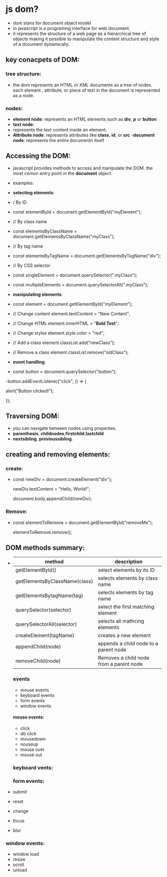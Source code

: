 # js dom?
- dom stans for document object model
- in javascript is a programing interface for web document.
- it represents the structure of a web page as a hierarchical tree of objects making it possible to manipulate the content structure and style of a dcoument dynamically.
## key conacpets of DOM:
### tree structure: 
- the dom represents an HTML or XML documents as a tree of nodes. each element , attribute, or piece of text in the document is represented as a node.
### nodes:
- **element node**: represents an HTML elements such as **div**, **p** or **button**
- **text node**:
- represents the text content inside an element.
- **Attribute node**: represents attributes like **class**, **id**, or **src**
-**document node**: represents the entire documentn itself
## Accessing the DOM:
- javascript provides methods to access and manipulate the DOM. the most comon entry point in the **document** object.
- examples:
- **selecting elements**:
- / By ID
- const elementById = document.getElementById("myElement");

- // By class name
- const elementsByClassName = document.getElementsByClassName("myClass");

- // By tag name
- const elementsByTagName = document.getElementsByTagName("div");

- // By CSS selector
- const singleElement = document.querySelector(".myClass");
- const multipleElements = document.querySelectorAll(".myClass");

- **manipulating elements**:
- const element = document.getElementById("myElement");

- // Change content
element.textContent = "New Content";

- // Change HTML
element.innerHTML = "<b>Bold Text</b>";

- // Change styles
element.style.color = "red";

- // Add a class
element.classList.add("newClass");

- // Remove a class
element.classList.remove("oldClass");

- **event handling**:
- const button = document.querySelector("button");

-button.addEventListener("click", () => {

  alert("Button clicked!");

});

## Traversing DOM:
- you can navigate between nodes using properties.
- **parenthesis**, **childnodes**,**firstchild**,**lastchild**
- **nextsibling**, **previoussibling**.
## creating and removing elements:
### create:
- const newDiv = document.createElement("div");

  newDiv.textContent = "Hello, World!";

  document.body.appendChild(newDiv);
### Remove:
- const elementToRemove = document.getElementById("removeMe");
 
  elementToRemove.remove();

## DOM methods summary:
- |method                    | description             |
  |--------------------------|-------------------------|
  |getElementById()          | select elements by its ID|
  |getElementsByClassName(class)  |selects elements by class name |
  | getElementsBytagName(tag)  |  selects elements by tag name |
  | querySelector(selector)   | select the first matching element|
  |querySelectorAll(selector)  | selects all mathcing elements |
  | createElement(tagName)    | creates a new element|
  |appendChild(node)   |  appends a child node to a parent node |
  |removeChild(node)    |  Removes a child node from a parent node|


  ### events
  - mouse events
  - keyboard events
  - form events
  - window events

  #### mouse events:
  - click
  - db click
  - mousedown
  - nouseup
  - mouse over
  - mouse out

  ### keyboard vents:





  ### form events:
- submit
- reset
- change
- focus
- blur


### window events:
- window load
- resize
- scroll
- unload
  





